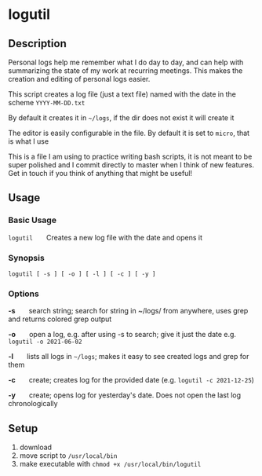 # logutil

## Description

Personal logs help me remember what I do day to day, and can help with summarizing the state of my work at recurring meetings. This makes the creation and editing of personal logs easier.

This script creates a log file (just a text file) named with the date in the scheme `YYYY-MM-DD.txt`

By default it creates it in `~/logs`, if the dir does not exist it will create it

The editor is easily configurable in the file. By default it is set to `micro`, that is what I use

This is a file I am using to practice writing bash scripts, it is not meant to be super polished and I commit directly to master when I think of new features. Get in touch if you think of anything that might be useful!

## Usage

### Basic Usage

`logutil` &nbsp;  &nbsp;  &nbsp;  Creates a new log file with the date and opens it

### Synopsis

`logutil [ -s ] [ -o ] [ -l ] [ -c ] [ -y ]`

### Options

**-s** &nbsp;  &nbsp;  &nbsp;  search string; search for string in ~/logs/ from anywhere, uses grep and returns colored grep output

**-o** &nbsp;  &nbsp;  &nbsp;  open a log, e.g. after using -s to search; give it just the date e.g. `logutil -o 2021-06-02`

**-l** &nbsp;  &nbsp;  &nbsp;  lists all logs in `~/logs`; makes it easy to see created logs and grep for them


**-c** &nbsp;  &nbsp;  &nbsp;  create; creates log for the provided date (e.g. `logutil -c 2021-12-25`)

**-y** &nbsp;  &nbsp;  &nbsp;  create; opens log for yesterday's date. Does not open the last log chronologically

    
## Setup

1. download
2. move script to `/usr/local/bin`
3. make executable with `chmod +x /usr/local/bin/logutil` 

